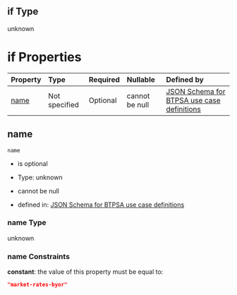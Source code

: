 ## if Type

unknown

# if Properties

| Property      | Type          | Required | Nullable       | Defined by                                                                                                                                                                                                        |
| :------------ | :------------ | :------- | :------------- | :---------------------------------------------------------------------------------------------------------------------------------------------------------------------------------------------------------------- |
| [name](#name) | Not specified | Optional | cannot be null | [JSON Schema for BTPSA use case definitions](btpsa-usecase-properties-services-items-allof-1-then-allof-61-if-properties-name.md "undefined#/properties/services/items/allOf/1/then/allOf/61/if/properties/name") |

## name



`name`

*   is optional

*   Type: unknown

*   cannot be null

*   defined in: [JSON Schema for BTPSA use case definitions](btpsa-usecase-properties-services-items-allof-1-then-allof-61-if-properties-name.md "undefined#/properties/services/items/allOf/1/then/allOf/61/if/properties/name")

### name Type

unknown

### name Constraints

**constant**: the value of this property must be equal to:

```json
"market-rates-byor"
```
